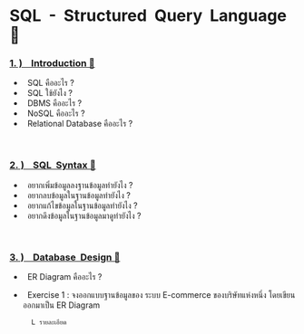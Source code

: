 # SQL &nbsp;-&nbsp; Structured&nbsp; Query&nbsp; Language&nbsp; 🚀

### [1.&nbsp;) &nbsp;&nbsp; Introduction 🔗](https://github.com/Arisa-Kaewsuan/SQL_Exercises/blob/main/Introduction.md)

   -  &nbsp; SQL คืออะไร ?
   -  &nbsp; SQL ใช้ยังไง ?
   -  &nbsp; DBMS คืออะไร ?
   -  &nbsp; NoSQL คืออะไร ?
   -  &nbsp; Relational Database คืออะไร ?

<br/>

### [2.&nbsp;) &nbsp;&nbsp; SQL&nbsp; Syntax 🔗](https://github.com/Arisa-Kaewsuan/SQL_Exercises/blob/main/sqlSyntax.md)

   -  &nbsp; อยากเพิ่มข้อมูลลงฐานข้อมูลทำยังไง ?
   -  &nbsp; อยากลบข้อมูลในฐานข้อมูลทำยังไง ?
   -  &nbsp; อยากแก้ไขข้อมูลในฐานข้อมูลทำยังไง ?
   -  &nbsp; อยากดึงข้อมูลในฐานข้อมูลมาดูทำยังไง ?

<br/>

### [3.&nbsp;) &nbsp;&nbsp; Database&nbsp; Design 🔗]()

   -  &nbsp; ER Diagram คืออะไร ?
   -  &nbsp; Exercise 1 : จงออกแบบฐานข้อมูลของ ระบบ E-commerce ของบริษัทแห่งหนึ่ง โดยเขียนออกมาเป็น ER Diagram

            L รายละเอียด

<br/>









